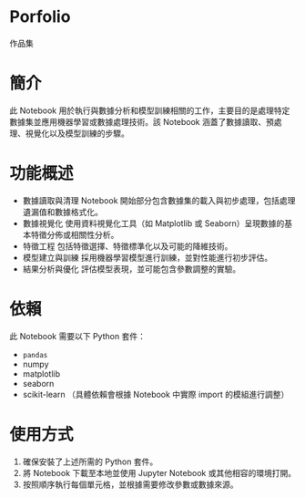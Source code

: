 # Porfolio
作品集
# 簡介
此 Notebook 用於執行與數據分析和模型訓練相關的工作，主要目的是處理特定數據集並應用機器學習或數據處理技術。該 Notebook 涵蓋了數據讀取、預處理、視覺化以及模型訓練的步驟。

# 功能概述
- 數據讀取與清理
  Notebook 開始部分包含數據集的載入與初步處理，包括處理遺漏值和數據格式化。
- 數據視覺化
  使用資料視覺化工具（如 Matplotlib 或 Seaborn）呈現數據的基本特徵分佈或相關性分析。
- 特徵工程
  包括特徵選擇、特徵標準化以及可能的降維技術。
- 模型建立與訓練
  採用機器學習模型進行訓練，並對性能進行初步評估。
- 結果分析與優化
  評估模型表現，並可能包含參數調整的實驗。

# 依賴
此 Notebook 需要以下 Python 套件：
- ```pandas```
- numpy
- matplotlib
- seaborn
- scikit-learn
（具體依賴會根據 Notebook 中實際 import 的模組進行調整）

# 使用方式
1. 確保安裝了上述所需的 Python 套件。
2. 將 Notebook 下載至本地並使用 Jupyter Notebook 或其他相容的環境打開。
3. 按照順序執行每個單元格，並根據需要修改參數或數據來源。

